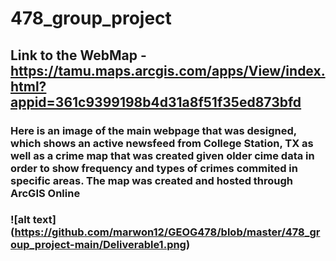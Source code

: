 # 478_group_project
## Link to the WebMap - https://tamu.maps.arcgis.com/apps/View/index.html?appid=361c9399198b4d31a8f51f35ed873bfd
### Here is an image of the main webpage that was designed, which shows an active newsfeed from College Station, TX as well as a crime map that was created given older cime data in order to show frequency and types of crimes commited in specific areas. The map was created and hosted through ArcGIS Online
### ![alt text] (https://github.com/marwon12/GEOG478/blob/master/478_group_project-main/Deliverable1.png)
